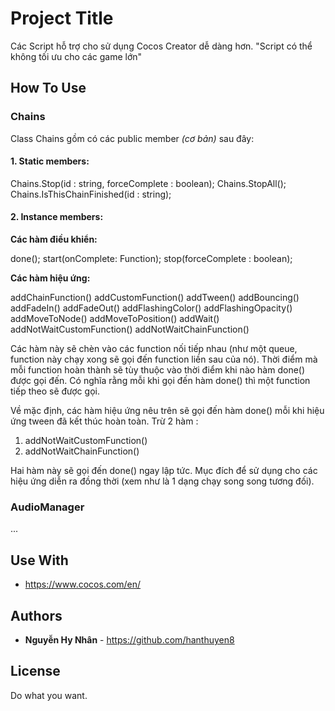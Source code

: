 # Project Title

Các Script hỗ trợ cho sử dụng Cocos Creator dễ dàng hơn.
"Script có thể không tối ưu cho các game lớn"

## How To Use

### Chains

Class Chains gồm có các public member *(cơ bản)* sau đây:

#### 1. Static members:

Chains.Stop(id : string, forceComplete : boolean);
Chains.StopAll();
Chains.IsThisChainFinished(id : string);

#### 2. Instance members:

**Các hàm điều khiển:**

done();
start(onComplete: Function);
stop(forceComplete : boolean);

**Các hàm hiệu ứng:**

addChainFunction()
addCustomFunction()
addTween()
addBouncing()
addFadeIn()
addFadeOut()
addFlashingColor()
addFlashingOpacity()
addMoveToNode()
addMoveToPosition()
addWait()
addNotWaitCustomFunction()
addNotWaitChainFunction()

Các hàm này sẽ chèn vào các function nối tiếp nhau (như một queue, function này chạy xong sẽ gọi đến function liền sau của nó). Thời điểm mà mỗi function hoàn thành sẽ tùy thuộc vào thời điểm khi nào hàm done() được gọi đến. Có nghĩa rằng mỗi khi gọi đến hàm done() thì một function tiếp theo sẽ được gọi.

Về mặc định, các hàm hiệu ứng nêu trên sẽ gọi đến hàm done() mỗi khi hiệu ứng tween đã kết thúc hoàn toàn.
Trừ 2 hàm :
1. addNotWaitCustomFunction()
2. addNotWaitChainFunction()

Hai hàm này sẽ gọi đến done() ngay lập tức. Mục đích để sử dụng cho các hiệu ứng diễn ra đồng thời (xem như là 1 dạng chạy song song tương đối).

### AudioManager

...

## Use With

* https://www.cocos.com/en/

## Authors

* **Nguyễn Hy Nhân** - https://github.com/hanthuyen8

## License

Do what you want.
